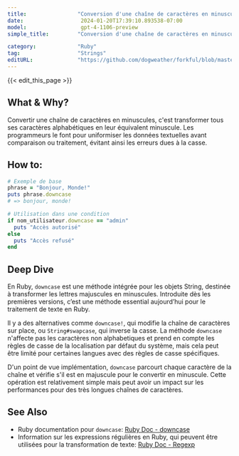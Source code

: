 ```yaml
---
title:                "Conversion d'une chaîne de caractères en minuscules"
date:                  2024-01-20T17:39:10.893538-07:00
model:                 gpt-4-1106-preview
simple_title:         "Conversion d'une chaîne de caractères en minuscules"

category:             "Ruby"
tag:                  "Strings"
editURL:              "https://github.com/dogweather/forkful/blob/master/content/fr/ruby/converting-a-string-to-lower-case.md"
---
```


{{< edit_this_page >}}

## What & Why?
Convertir une chaîne de caractères en minuscules, c'est transformer tous ses caractères alphabétiques en leur équivalent minuscule. Les programmeurs le font pour uniformiser les données textuelles avant comparaison ou traitement, évitant ainsi les erreurs dues à la casse.

## How to:
```Ruby
# Exemple de base
phrase = "Bonjour, Monde!"
puts phrase.downcase
# => bonjour, monde!

# Utilisation dans une condition
if nom_utilisateur.downcase == "admin"
  puts "Accès autorisé"
else
  puts "Accès refusé"
end
```

## Deep Dive
En Ruby, `downcase` est une méthode intégrée pour les objets String, destinée à transformer les lettres majuscules en minuscules. Introduite dès les premières versions, c’est une méthode essential aujourd’hui pour le traitement de texte en Ruby.

Il y a des alternatives comme `downcase!`, qui modifie la chaîne de caractères sur place, ou `String#swapcase`, qui inverse la casse. La méthode `downcase` n'affecte pas les caractères non alphabetiques et prend en compte les règles de casse de la localisation par défaut du système, mais cela peut être limité pour certaines langues avec des règles de casse spécifiques.

D'un point de vue implémentation, `downcase` parcourt chaque caractère de la chaîne et vérifie s'il est en majuscule pour le convertir en minuscule. Cette opération est relativement simple mais peut avoir un impact sur les performances pour des très longues chaînes de caractères.

## See Also
- Ruby documentation pour `downcase`: [Ruby Doc - downcase](https://ruby-doc.org/core-3.1.0/String.html#method-i-downcase)
- Information sur les expressions régulières en Ruby, qui peuvent être utilisées pour la transformation de texte: [Ruby Doc - Regexp](https://ruby-doc.org/core-3.1.0/Regexp.html)
